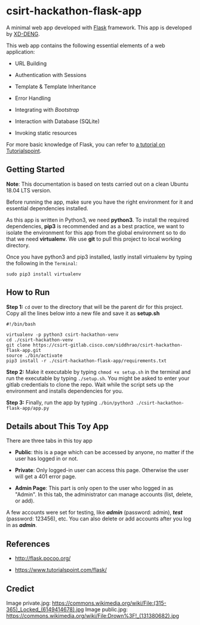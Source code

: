 # csirt-hackathon-flask-app

A minimal web app developed with [Flask](http://flask.pocoo.org/) framework. This app is developed by [XD-DENG](https://github.com/XD-DENG).

This web app contains the following essential elements of a web application:

- URL Building

- Authentication with Sessions

- Template & Template Inheritance

- Error Handling

- Integrating with *Bootstrap*

- Interaction with Database (SQLite)

- Invoking static resources

For more basic knowledge of Flask, you can refer to [a tutorial on Tutorialspoint](https://www.tutorialspoint.com/flask/).

## Getting Started
**Note**: This documentation is based on tests carried out on a clean Ubuntu 18.04 LTS version.

Before running the app, make sure you have the right environment for it and essential dependencies installed.

As this app is written in Python3, we need **python3**. To install the required dependencies, **pip3** is recommended and as a best practice, we want to isolate the environment for this app from the global environment so to do that we need **virtualenv**. We use **git** to pull this project to local working directory.

Once you have python3 and pip3 installed, lastly install virtualenv by typing the following in the `Terminal`:

`sudo pip3 install virtualenv`


## How to Run
**Step 1:** `cd` over to the directory that will be the parent dir for this project. Copy all the lines below into a new file and save it as **setup.sh**

```
#!/bin/bash

virtualenv -p python3 csirt-hackathon-venv
cd ./csirt-hackathon-venv
git clone https://csirt-gitlab.cisco.com/siddhrao/csirt-hackathon-flask-app.git
source ./bin/activate
pip3 install -r ./csirt-hackathon-flask-app/requirements.txt
```

**Step 2:** Make it executable by typing `chmod +x setup.sh` in the terminal and run the executable by typing `./setup.sh`. You might be asked to enter your gitlab credentials to clone the repo. Wait while the script sets up the environment and installs dependencies for you.

**Step 3:** Finally, run the app by typing `./bin/python3 ./csirt-hackathon-flask-app/app.py`


## Details about This Toy App

There are three tabs in this toy app

- **Public**: this is a page which can be accessed by anyone, no matter if the user has logged in or not.

- **Private**: Only logged-in user can access this page. Otherwise the user will get a 401 error page.

- **Admin Page**: This part is only open to the user who logged in as "Admin". In this tab, the administrator can manage accounts (list, delete, or add).


A few accounts were set for testing, like ***admin*** (password: admin), ***test*** (password: 123456), etc. You can also delete or add accounts after you log in as ***admin***.


## References

- http://flask.pocoo.org/

- https://www.tutorialspoint.com/flask/


## Credict
Image private.jpg: https://commons.wikimedia.org/wiki/File:(315-365)_Locked_(6149414678).jpg
Image public.jpg: https://commons.wikimedia.org/wiki/File:Drown%3F!_(131380682).jpg

